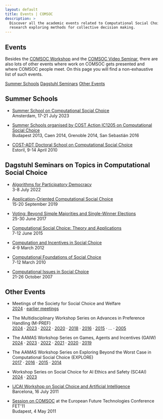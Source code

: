 ```yaml
---
layout: default
title: Events | COMSOC
description: >
  Discover all the academic events related to Computational Social Choice (COMSOC), a field of 
  research exploring methods for collective decision making.
---
```


<section markdown="1" class="section-with-navs">

# Events

Besides the [COMSOC Workshop](workshops) and the [COMSOC Video Seminar](video-seminar),
there are also lots of other events where work on COMSOC gets presented and where COMSOC people meet.
On this page you will find a non-exhaustive list of such events.

<div class="page-navigation-wrap">
<div class="page-navigation">
<span><a href="#summer-schools">Summer Schools</a></span>
<span><a href="#dagstuhl">Dagstuhl Seminars</a></span>
<span><a href="#other">Other Events</a></span>
</div>
</div>
</section>

<section markdown="1" id="summer-schools">

## Summer Schools

  - [Summer School on Computational Social Choice](https://events.illc.uva.nl/comsoc-school-2023/)  
    Amsterdam, 17-21 July 2023

  - [Summer Schools organised by COST Action IC1205 on Computational Social Choice](https://archive.illc.uva.nl/COST-IC1205/Events/Action-Summer-Schools/)  
    Budapest 2013, Caen 2014, Grenoble 2014, San Sebasti&aacute;n 2016

  - [COST-ADT Doctoral School on Computational Social Choice](archive/estoril-2010/)  
    Estoril, 9-14 April 2010

</section>
    
<section markdown="1" id="dagstuhl">

## Dagstuhl Seminars on Topics in Computational Social Choice

  - [Algorithms for Participatory Democracy](http://www.dagstuhl.de/22271/)  
    3-8 July 2022

  - [Application-Oriented Computational Social Choice](http://www.dagstuhl.de/19381/)  
    15-20 September 2019

  - [Voting: Beyond Simple Majorities and Single-Winner Elections](http://www.dagstuhl.de/17261/)  
    25-30 June 2017

  - [Computational Social Choice: Theory and Applications](http://www.dagstuhl.de/15241/)  
    7-12 June 2015

  - [Computation and Incentives in Social Choice](http://www.dagstuhl.de/12101/)  
    4-9 March 2012

  - [Computational Foundations of Social Choice](http://www.dagstuhl.de/10101/)  
    7-12 March 2010

  - [Computational Issues in Social Choice](http://www.dagstuhl.de/07431/)  
    21-26 October 2007

</section>
    
<section markdown="1" id="other">

## Other Events 

  - Meetings of the Society for Social Choice and Welfare   
    [2024](https://website-50514.eventmaker.io/) &middot;
    [earlier meetings](https://scwsociety.org/List-of-Past-Meetings.html)
  
  - The Multidisciplinary Workshop Series on Advances in Preference Handling (M-PREF)   
    [2024](https://mpref2024.mpref.org/) &middot; 
    [2023](https://sites.google.com/view/m-pref-2023/home) &middot; 
    [2022](https://sites.google.com/view/m-pref2022) &middot;
    [2020](https://www.markusendres.de/mpref/mpref2020/) &middot;
    [2018](http://www.mpref-2018.preflib.org/) &middot;
    [2016](http://www.mpref-2016.preflib.org/) &middot;
    [2015](https://events.mpref.org/MPref15/)  &middot;
    ... &middot;
    [2005](https://events.mpref.org/MPref05/)

  - The AAMAS Workshop Series on Games, Agents and Incentives (GAIW)  
    [2024](https://preflib.github.io/gaiw2024/) &middot;
    [2023](https://preflib.github.io/gaiw2023/) &middot; 
    [2022](https://preflib.github.io/gaiw2022/) &middot;
    [2021](https://preflib.github.io/gaiw2021/) &middot;
    [2020](http://www.agent-games-2020.preflib.org/) &middot;
    [2019](http://www.agent-games-2019.preflib.org/)

  - The AAMAS Workshop Series on Exploring Beyond the Worst Case in Computational Social Choice (EXPLORE)  
    [2017](http://www.explore-2017.preflib.org/) &middot; 
    [2016](http://www.explore-2016.preflib.org/) &middot;
    [2015](http://www.explore-2015.preflib.org/) &middot;
    [2014](http://www.explore14.preflib.org/)
    
  - Workshop Series on Social Choice for AI Ethics and Safety (SC4AI) 
    [2024](https://sites.google.com/view/sc4ai/workshops/sc4ai24e) &middot;
    [2023](https://sites.google.com/view/sc4ai/workshops/sc4ai23)
  
  - [IJCAI Workshop on Social Choice and Artificial Intelligence](archive/ijcai-2011/)  
    Barcelona, 16 July 2011

  - [Session on COMSOC](http://research.illc.uva.nl/COMSOC/FET11/) at the European Future Technologies Conference FET'11  
    Budapest, 4 May 2011

</section>
